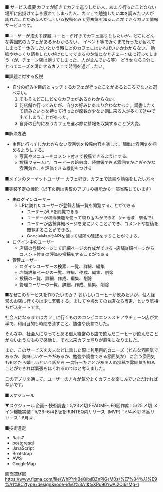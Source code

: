 ■ サービス概要
カフェが好きでカフェ巡りしたい人、あまり行ったことのない場所に出掛けて歩き疲れてしまった人、カフェで勉強したい本を読みたい人が
訪れたことがある人がしている投稿をみて雰囲気を知ることができるカフェ情報サービスです。


■ユーザーが抱える課題
コーヒーが好きでカフェ巡りをしたいが、どこにどんな雰囲気のカフェがあるかわからない、
イベント等で近くまで行ったが疲れてしまって一休みしたいという時にどのカフェにはいればいいかわからない。
勉強やゆっくり読書したいがはたしでできるのか気になりチェーン店に行ってしまう（が、チェーン店は飽きてしまった、人が並んでいる等）
どうせなら自分にとってニーズを満たせるカフェで時間を過ごしたい。

■課題に対する仮説
- 自分の好みや目的とマッチするカフェが行ったことがあるところでないと選べない。
  1. そもそもどこにどんなカフェがあるかわからない。
  2. 何店舗か行ってみたが、自分の好みにあまり合わなかった。読書したくて読みたい本を持って行ったが席数が少ない割に来る人が多くて途中で出てしまうことがあった。
  3. 自身の目的にあうカフェを選ぶ際に情報を収集することが大変。

■解決方法
- 実際に行ってしかわからない雰囲気を投稿内容を通して、簡単に雰囲気を掴めるようにする。
  - 写真やメニューをコメント付きで投稿できるようにする。
  - 投稿フォームに、コーヒーの焙煎度、読書等できる雰囲気かにぎやかな雰囲気か、を評価できる機能をつける


■メインのターゲットユーザー
カフェ好き、カフェで読書や勉強をしたい方々

■実装予定の機能（以下の例は実際のアプリの機能から一部省略しています）
- 未ログインユーザー
    - LPに訪れたユーザーが登録店舗一覧を閲覧することができる
        - ユーザーがLPを閲覧できる
        - ユーザーが検索機能を使って絞り込みができる（ex.地域、駅名で）
        - ユーザーが店舗詳細ページを見にいくことができ、コメントや投稿を閲覧することができる。
        - GoogleMapのAPIを使って場所の確認をすることができる。
- ログイン中のユーザー
    - 店舗の登録ページにて詳細ページの作成ができる
    -店舗詳細ページからコメント付きの評価の投稿をすることができる 
- 管理ユーザー
    - ログインユーザーの検索、一覧、詳細、編集
    - 店舗詳細ページの一覧、詳細、作成、編集、削除
    - 投稿の一覧、詳細、作成、編集、削除
    - 管理ユーザーの一覧、詳細、作成、編集、削除

■なぜこのサービスを作りたいのか？
おいしいコーヒーが飲みたいが、個人経営のお店に行くのは少し緊張する、ましてや初めてのお店なら尚更、という気持ちがスタートです。

社会人になるまではカフェに行くもののコンビニエンスストアやチェーン店が大半で、利用目的も時間を潰すこと、勉強や読書でした。

そんな中、社会人になってとある個人経営のお店で飲んだコーヒーが飲んだことがないようなもので感動し、それ以来カフェ巡りが趣味になりました。


また、このサービスを友人などに話した際に利用目的のニーズ（どんな雰囲気であるか、美味しいケーキがあるか、勉強や読書できる雰囲気か）
に合う雰囲気も知れたら嬉しいという話から
一度行ったことがある人の投稿で雰囲気も知ることができれば緊張もほぐれるのではと考えました。

このアプリを通して、ユーザーの方々が気分よくカフェを楽しんでいただければ幸いです。


■スケジュール

▼スケジュール
企画〜技術調査：5/23〆切
README〜ER図作成：5/25 〆切
メイン機能実装：5/26~6/4
β版をRUNTEQ内リリース（MVP）：6/4〆切
本番リリース：6月末

■技術選定
- Rails7
- postgresql
- JavaScript
- Bootstrap
- AWS
- GoogleMap

画面遷移図
https://www.figma.com/file/WhPYrkBeQibdBZnPlGeM0z/%E7%84%A1%E9%A1%8C?type=design&node-id=0%3A1&t=XPu90YwAi2Ol6nMg-1
